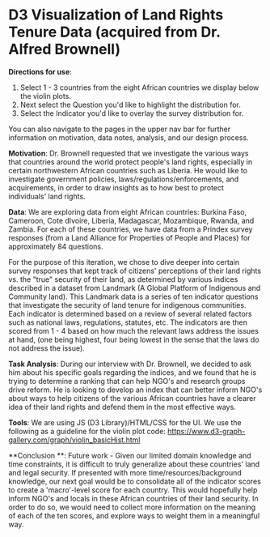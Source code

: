 # D3 Visualization of Land Rights Tenure Data (acquired from Dr. Alfred Brownell)

**Directions for use**: 
1. Select 1 - 3 countries from the eight African countries we display below the violin plots. 
2. Next select the Question you'd like to highlight the distribution for. 
3. Select the Indicator you'd like to overlay the survey distribution for.

You can also navigate to the pages in the upper nav bar for further information on motivation, data notes, analysis, and our design process. 

**Motivation**: Dr. Brownell requested that we investigate the various ways that countries around the world protect people's land rights, especially in certain northwestern African countries such as Liberia. He would like to investigate government policies, laws/regulations/enforcements, and acquirements, in order to draw insights as to how best to protect individuals' land rights.

**Data**: We are exploring data from eight African countries: Burkina Faso, Cameroon, Cote dIvoire, Liberia, Madagascar, Mozambique, Rwanda, and Zambia. For each of these countries, we have data from a Prindex survey responses (from a Land Alliance for Properties of People and Places) for approximately 84 questions.

For the purpose of this iteration, we chose to dive deeper into certain survey responses that kept track of citizens' perceptions of their land rights vs. the "true" security of their land, as determined by various indices described in a dataset from Landmark (A Global Platform of Indigenous and Community land). This Landmark data is a series of ten indicator questions that investigate the security of land tenure for indigenous communities. Each indicator is determined based on a review of several related factors such as national laws, regulations, statutes, etc. The indicators are then scored from 1 - 4 based on how much the relevant laws address the issues at hand, (one being highest, four being lowest in the sense that the laws do not address the issue).

**Task Analysis**: During our interview with Dr. Brownell, we decided to ask him about his specific goals regarding the indices, and we found that he is trying to determine a ranking that can help NGO's and research groups drive reform. He is looking to develop an index that can better inform NGO's about ways to help citizens of the various African countries have a clearer idea of their land rights and defend them in the most effective ways.

**Tools**:
We are using JS (D3 Library)/HTML/CSS for the UI.
We use the following as a guideline for the violin plot code: https://www.d3-graph-gallery.com/graph/violin_basicHist.html

**Conclusion **:
Future work - Given our limited domain knowledge and time constraints, it is difficult to truly generalize about these countries' land and legal security. If presented with more time/resources/background knowledge, our next goal would be to consolidate all of the indicator scores to create a 'macro'-level score for each country. This would hopefully help inform NGO's and locals in these African countries of their land security. In order to do so, we would need to collect more information on the meaning of each of the ten scores, and explore ways to weight them in a meaningful way.
